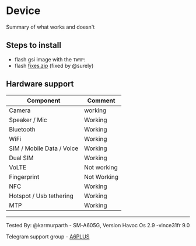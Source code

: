 # Device

Summary of what works and doesn't

## Steps to install

* flash gsi image with the `TWRP`:
* flash [fixes.zip](https://drive.google.com/file/d/1BbER_-xQdP33vvBbYBAtvKvJibNAe12q/view?usp=sharing)  (fixed by @surely)
## Hardware support

| Component                 |      Comment                                              |
|---------------------------|-----------------------------------------------------------|
| Camera                    | working                                                   |
| Speaker / Mic             | Working                                                   |
| Bluetooth                 | Working                                                   |
| WiFi                      | Working                                                   |
| SIM / Mobile Data / Voice | Working                                                   |
| Dual SIM                  | Working                                                   |    
| VoLTE                     | Not working                                               |
| Fingerprint               | Not Working                                               |
| NFC                       | Working                                                   |
| Hotspot / Usb tethering   | Working                                                   |
| MTP                       | Working                                                   |
---

Tested By: @karmurparth - SM-A605G,  Version Havoc Os 2.9 -vince31fr 9.0                                                        

Telegram support group - [A6PLUS](https://t.me/a605x)